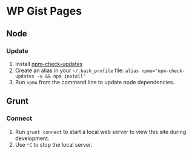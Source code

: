 # WP Gist Pages

## Node

### Update

1. Install [npm-check-updates](https://github.com/tjunnone/npm-check-updates)
2. Create an alias in your `~/.bash_profile` file: `alias npmu="npm-check-updates -u && npm install"`
3. Run `npmu` from the command line to update node dependencies.

## Grunt

### Connect

1. Run `grunt connect` to start a local web server to view this site during development.
2. Use `⌃C` to stop the local server.